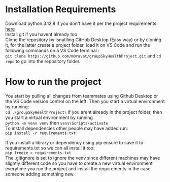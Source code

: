 # Installation Requirements 

Download python 3.12.8 if you don't have it  per the project requirements [here](https://www.python.org/downloads/release/python-3128/)    
Install git if you havent already too    
Clone the repository by isnatlling GitHub Desktop (Easy way) or by cloning it, for the latter create a project folder, load it on VS Code and run the following commands on a VS Code terminal :     
`git clone https://github.com/m0ravat/groupSkyHealthProject.git` and            `cd repo` to go into the repository folder.    


# How to run the project

You start by pulling all changes from teammates using Github Desktop or the VS Code version control on the left. Then you start a virtual environment by running:     
`cd .\groupSkyHealthProject\` if you arent already in the project folder, then you start a virtual environment by running     
`python -m venv venv` then `venv\Scripts\activate`     
To install dependencies other people may have added run:    
`pip install -r requirements.txt`       


If you install a library or dependency using pip ensure to save it to requirements.txt so we can all install it too:    
`pip freeze > requirements.txt`     
The .gitignore is set to ignore the venv since different machines may have slightly different code so you have to create a new virtual environment everytime you run the project and install the requirements in the case someone adding something new. 







